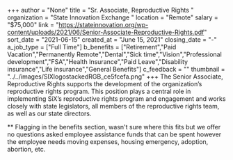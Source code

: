 +++
author = "None"
title = "Sr. Associate, Reproductive Rights "
organization = "State Innovation Exchange "
location = "Remote"
salary = "$75,000"
link = "https://stateinnovation.org/wp-content/uploads/2021/06/Senior-Associate-Reproductive-Rights.pdf"
sort_date = "2021-06-15"
created_at = "June 15, 2021"
closing_date = "-"
a_job_type = ["Full Time"]
b_benefits = ["Retirement","Paid Vacation","Permanently Remote","Dental","Sick time","Vision","Professional development","FSA","Health Insurance","Paid Leave","Disability insurance","Life insurance","General Benefits"]
c_feedback = ""
thumbnail = "../../images/SIXlogostackedRGB_ce5fcefa.png"
+++
The Senior Associate, Reproductive Rights supports the development of the organization’s reproductive rights program. This position plays a central
role in implementing SiX’s reproductive rights program and engagement and works closely with state legislators, all members of the reproductive rights team, as well as our state directors.

** Flagging in the benefits section, wasn't sure where this fits but we offer no questions asked employee assistance funds that can be spent however the employee needs moving expenses, housing emergency, adoption, abortion, etc.  